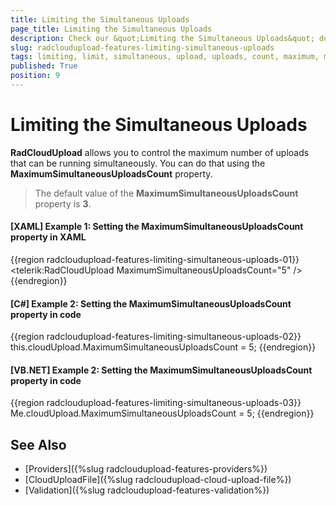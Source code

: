```yaml
---
title: Limiting the Simultaneous Uploads
page_title: Limiting the Simultaneous Uploads
description: Check our &quot;Limiting the Simultaneous Uploads&quot; documentation article for the RadCloudUpload {{ site.framework_name }} control.
slug: radcloudupload-features-limiting-simultaneous-uploads
tags: limiting, limit, simultaneous, upload, uploads, count, maximum, max, maximumsimultaneousuploadscount
published: True
position: 9
---
```


# Limiting the Simultaneous Uploads

__RadCloudUpload__ allows you to control the maximum number of uploads that can be running simultaneously. You can do that using the __MaximumSimultaneousUploadsCount__ property. 

>The default value of the __MaximumSimultaneousUploadsCount__ property is __3__.

#### __[XAML] Example 1: Setting the MaximumSimultaneousUploadsCount property in XAML__
{{region radcloudupload-features-limiting-simultaneous-uploads-01}}
	<telerik:RadCloudUpload MaximumSimultaneousUploadsCount="5" />
{{endregion}}	

#### __[C#] Example 2: Setting the MaximumSimultaneousUploadsCount property in code__
{{region radcloudupload-features-limiting-simultaneous-uploads-02}}
	this.cloudUpload.MaximumSimultaneousUploadsCount = 5;
{{endregion}}	

#### __[VB.NET] Example 2: Setting the MaximumSimultaneousUploadsCount property in code__
{{region radcloudupload-features-limiting-simultaneous-uploads-03}}
	Me.cloudUpload.MaximumSimultaneousUploadsCount = 5;
{{endregion}}

## See Also
* [Providers]({%slug radcloudupload-features-providers%})
* [CloudUploadFile]({%slug radcloudupload-cloud-upload-file%})
* [Validation]({%slug radcloudupload-features-validation%})
